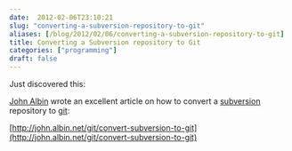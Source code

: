 ```yaml
---
date:  2012-02-06T23:10:21
slug: "converting-a-subversion-repository-to-git"
aliases: [/blog/2012/02/06/converting-a-subversion-repository-to-git]
title: Converting a Subversion repository to Git
categories: ["programming"]
draft: false
---
```


Just discovered this:

[John Albin](http://john.albin.net/) wrote an excellent article on how to convert a [subversion](http://en.wikipedia.org/wiki/Apache_Subversion) repository to [git](http://en.wikipedia.org/wiki/Git_(software)):

[http://john.albin.net/git/convert-subversion-to-git](http://john.albin.net/git/convert-subversion-to-git)
